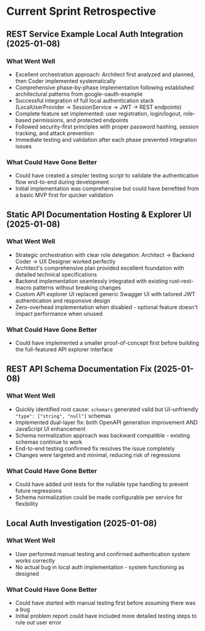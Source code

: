 # Current Sprint Retrospective

## REST Service Example Local Auth Integration (2025-01-08)

### What Went Well
- Excellent orchestration approach: Architect first analyzed and planned, then Coder implemented systematically
- Comprehensive phase-by-phase implementation following established architectural patterns from google-oauth-example
- Successful integration of full local authentication stack (LocalUserProvider → SessionService → JWT → REST endpoints)
- Complete feature set implemented: user registration, login/logout, role-based permissions, and protected endpoints
- Followed security-first principles with proper password hashing, session tracking, and attack prevention
- Immediate testing and validation after each phase prevented integration issues

### What Could Have Gone Better
- Could have created a simpler testing script to validate the authentication flow end-to-end during development
- Initial implementation was comprehensive but could have benefited from a basic MVP first for quicker validation

## Static API Documentation Hosting & Explorer UI (2025-01-08)

### What Went Well
- Strategic orchestration with clear role delegation: Architect → Backend Coder → UX Designer worked perfectly
- Architect's comprehensive plan provided excellent foundation with detailed technical specifications
- Backend implementation seamlessly integrated with existing rust-rest-macro patterns without breaking changes
- Custom API explorer UI replaced generic Swagger UI with tailored JWT authentication and responsive design
- Zero-overhead implementation when disabled - optional feature doesn't impact performance when unused

### What Could Have Gone Better
- Could have implemented a smaller proof-of-concept first before building the full-featured API explorer interface

## REST API Schema Documentation Fix (2025-01-08)

### What Went Well
- Quickly identified root cause: `schemars` generated valid but UI-unfriendly `"type": ["string", "null"]` schemas
- Implemented dual-layer fix: both OpenAPI generation improvement AND JavaScript UI enhancement
- Schema normalization approach was backward compatible - existing schemas continue to work  
- End-to-end testing confirmed fix resolves the issue completely
- Changes were targeted and minimal, reducing risk of regressions

### What Could Have Gone Better  
- Could have added unit tests for the nullable type handling to prevent future regressions
- Schema normalization could be made configurable per service for flexibility

## Local Auth Investigation (2025-01-08)

### What Went Well
- User performed manual testing and confirmed authentication system works correctly
- No actual bug in local auth implementation - system functioning as designed

### What Could Have Gone Better
- Could have started with manual testing first before assuming there was a bug
- Initial problem report could have included more detailed testing steps to rule out user error